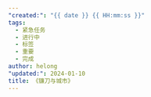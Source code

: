 ```yaml
---
"created:": "{{ date }} {{ HH:mm:ss }}"
tags:
  - 紧急任务
  - 进行中
  - 标签
  - 重要
  - 完成
author: helong
"updated:": 2024-01-10
title: 《镰刀与城市》
---
```

